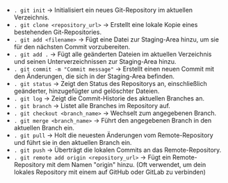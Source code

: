 * `. git init` -> Initialisiert ein neues Git-Repository im aktuellen Verzeichnis.  
* `. git clone <repository_url>` -> Erstellt eine lokale Kopie eines bestehenden Git-Repositories.  
* `. git add <filename>` -> Fügt eine Datei zur Staging-Area hinzu, um sie für den nächsten Commit vorzubereiten.  
* `. git add .` -> Fügt alle geänderten Dateien im aktuellen Verzeichnis und seinen Unterverzeichnissen zur Staging-Area hinzu.  
* `. git commit -m "Commit message"` -> Erstellt einen neuen Commit mit den Änderungen, die sich in der Staging-Area befinden.  
* `. git status` -> Zeigt den Status des Repositorys an, einschließlich geänderter, hinzugefügter und gelöschter Dateien.  
* `. git log` -> Zeigt die Commit-Historie des aktuellen Branches an.  
* `. git branch` -> Listet alle Branches im Repository auf.  
* `. git checkout <branch_name>` -> Wechselt zum angegebenen Branch.  
* `. git merge <branch_name>` -> Führt den angegebenen Branch in den aktuellen Branch ein.  
* `. git pull` -> Holt die neuesten Änderungen vom Remote-Repository und führt sie in den aktuellen Branch ein.  
* `. git push` -> Überträgt die lokalen Commits an das Remote-Repository.  
* `. git remote add origin <repository_url>` -> Fügt ein Remote-Repository mit dem Namen "origin" hinzu. (Oft verwendet, um dein lokales Repository mit einem auf GitHub oder GitLab zu verbinden)